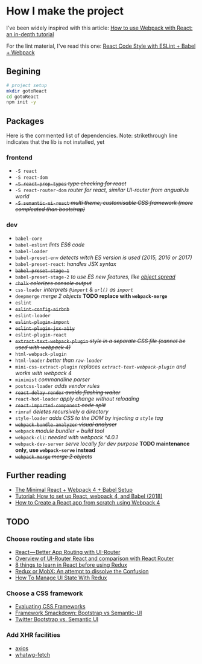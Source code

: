 # How I make the project

I've been widely inspired with this article: [How to use Webpack with React: an in-depth tutorial](https://medium.freecodecamp.org/learn-webpack-for-react-a36d4cac5060)

For the lint material, I've read this one: [React Code Style with ESLint + Babel + Webpack](https://www.robinwieruch.de/react-eslint-webpack-babel/)

## Begining

```bash
# project setup
mkdir gotoReact
cd gotoReact
npm init -y
```

## Packages
Here is the commented list of dependencies.
Note: strikethrough line indicates that the lib is not installed, yet

### frontend
* `-S react`
* `-S react-dom`
* ~~`-S react-prop-types` *type checking for react*~~
* `-S react-router-dom` *router for react, similar UI-router from angualrJs world*
* ~~`-S semantic-ui-react` *multi theme, customisable CSS framework (more complcated than bootstrap)*~~

### dev

* `babel-core`
* `babel-eslint` *lints ES6 code*
* `babel-loader`
* `babel-preset-env` *detects witch ES version is used (2015, 2016 or 2017)*
* `babel-preset-react`: *handles JSX syntax*
* ~~`babel-preset-stage-1`~~
* `babel-preset-stage-2` *to use ES new features, like [object spread](https://github.com/tc39/proposal-object-rest-spread)*
* ~~`chalk` *colorizes console output*~~
* `css-loader` *interprets `@import` & `url()` as `import`*
* `deepmerge` *merge 2 objects*
  **TODO replace with `webpack-merge`**
* `eslint`
* ~~`eslint-config-airbnb`~~
* `eslint-loader`
* ~~`eslint-plugin-import`~~
* ~~`eslint-plugin-jsx-a11y`~~
* `eslint-plugin-react`
* ~~`extract-text-webpack-plugin` *style in a separate CSS file (cannot be used with webpack 4)*~~
* `html-webpack-plugin`
* `html-loader` *better than `raw-loader`*
* `mini-css-extract-plugin` *replaces `extract-text-webpack-plugin` and works with webpack 4*
* `minimist` *commandline parser*
* `postcss-loader` *adds vendor rules*
* ~~`react-delay-render` *avoids flashing waiter*~~
* `react-hot-loader` *apply change without reloading*
* ~~`react-imported-component` *code split*~~
* `rimraf` *deletes recursively a directory*
* `style-loader` *adds CSS to the DOM by injecting a `style` tag*
* ~~`webpack-bundle-analyzer` *visual analyser*~~
* `webpack` *module bundler + build tool*
* `webpack-cli`: *needed with webpack ^4.0.1*
* `webpack-dev-server` *serve locally for dev purpose*
  **TODO maintenance only, use `webpack-serve` instead**
* ~~`webpack-merge` *merge 2 objects*~~

## Further reading

* [The Minimal React + Webpack 4 + Babel Setup](https://www.robinwieruch.de/minimal-react-webpack-babel-setup/)
* [Tutorial: How to set up React, webpack 4, and Babel (2018)](https://www.valentinog.com/blog/react-webpack-babel/)
* [How to Create a React app from scratch using Webpack 4](https://medium.freecodecamp.org/part-1-react-app-from-scratch-using-webpack-4-562b1d231e75)

## TODO

### Choose routing and state libs

* [React — Better App Routing with UI-Router](https://medium.com/@Carmichaelize/react-better-app-routing-with-ui-router-f76b334eebd7)
* [Overview of UI-Router React and comparison with React Router](https://marcobotto.com/blog/overview-of-ui-router-react-and-comparison-with-react-router/)
* [8 things to learn in React before using Redux](https://www.robinwieruch.de/learn-react-before-using-redux/)
* [Redux or MobX: An attempt to dissolve the Confusion](https://www.robinwieruch.de/redux-mobx-confusion/)
* [How To Manage UI State With Redux](https://codeburst.io/how-to-manage-ui-state-with-redux-24deb6cf0d57)

### Choose a CSS framework

* [Evaluating CSS Frameworks](https://codeburst.io/evaluating-css-frameworks-bulma-vs-foundation-vs-milligram-vs-pure-vs-semantic-vs-uikit-503883bd25a3)
* [Framework Smackdown: Bootstrap vs Semantic-UI](https://hostpresto.com/blog/framework-smackdown-bootstrap-vs-semantic-ui/)
* [Twitter Bootstrap vs. Semantic UI](https://www.upwork.com/hiring/development/twitter-bootstrap-vs-semantic-ui/)

### Add XHR facilities

* [axios](https://www.npmjs.com/package/axios)
* [whatwg-fetch](https://github.com/github/fetch)
